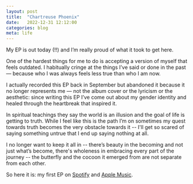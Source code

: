 ```yaml
---
layout: post
title:  "Chartreuse Phoenix"
date:   2022-12-31 12:12:00
categories: blog
meta: life
---
```


My EP is out today (!!) and I’m really proud of what it took to get here.

One of the hardest things for me to do is accepting a version of myself that feels outdated. I habitually cringe at the things I’ve said or done in the past — because who I was always feels less true than who I am now.

I actually recorded this EP back in September but abandoned it because it no longer represents me — not the album cover or the lyricism or the aesthetic: since writing this EP I’ve come out about my gender identity and healed through the heartbreak that inspired it.

In spiritual teachings they say the world is an illusion and the goal of life is getting to truth. While I feel like this is the path I’m on sometimes my quest towards truth becomes the very obstacle towards it -- I'll get so scared of saying something untrue that I end up saying nothing at all.

I no longer want to keep it all in -- there’s beauty in the becoming and not just what’s become, there's wholeness in embracing every part of the journey -- the butterfly and the cocoon it emerged from are not separate from each other.

So here it is: my first EP on [Spotify](https://open.spotify.com/album/2p9qv4jN1kTiUrUNse9inb?si=KENUTmwoTo-xI4rRUKmHKw) and [Apple Music](https://music.apple.com/us/album/chartreuse-phoenix-single/1661683512).
